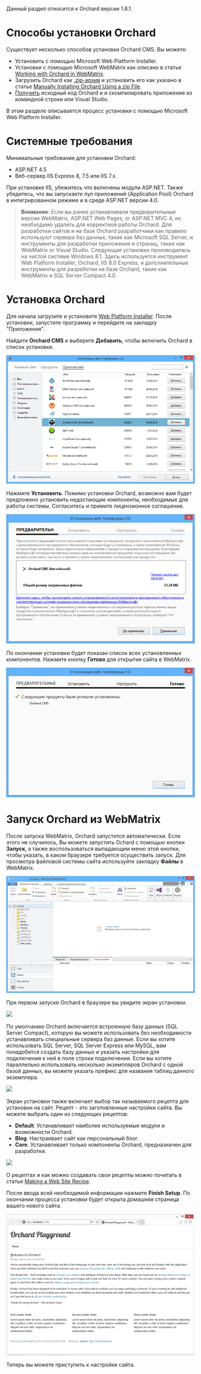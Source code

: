 Данный раздел относится к Orchard версии 1.8.1.

# Способы установки Orchard
Существует несколько способов установки Orchard CMS. Вы можете:

* Установить с помощью Microsoft Web Platform Installer.
* Установки с помощью Microsoft WebMatrix как описано в статье [Working with Orchard in WebMatrix](Working-with-Orchard-in-WebMatrix).
* Загрузить Orchard как [.zip-архив](http://orchard.codeplex.com/releases/view/115750) и установить его как указано в статье [Manually Installing Orchard Using a zip File](Manually-installing-Orchard-zip-file).
* [Получить](Setting-up-a-source-enlistment) исходный код Orchard и и скомпилировать приложение из командной строки или Visual Studio.

В этом разделе описывается процесс установки с помощью Microsoft Web Platform Installer.


# Системные требования
Минимальные требования для установки Orchard:

* ASP.NET 4.5
* Веб-сервер IIS Express 8, 7.5 или IIS 7.x.

При установке IIS, убежитесь что включены модули ASP.NET. Также убедитесь, что вы запускаете пул приложений (Application Pool) Orchard  в интегрированном режиме и в среде ASP.NET версии 4.0.

> **Внимание**:  Если вы ранее устанавливали предварительные версии WebMatrix, ASP.NET Web Pages, or ASP.NET MVC 4, их необходимо удалить для корректной работы Orchard. 
Для разработки сайтов и на базе Orchard разработчики как правило используют сервера баз данных, такие как Microsoft SQL Server, и инструменты для разработки приложения и страниц, такие как WebMatrix or Visual Studio.
Следующая установки производилась на чистой системе Windows 8.1. Здесь используется инструмент Web Platform Installer, Orchard, IIS 8.0 Express, и дополнительные инструменты для разработки на базе Orchard, такие как WebMatrix и SQL Server Compact 4.0. 

# Установка Orchard

Для начала загрузите и установите [Web Platform Installer](http://www.microsoft.com/web/downloads/platform.aspx). После установки, запустите программу и перейдите на закладку "Приложения". 

Найдите **Orchard CMS** и выберите **Добавить**, чтобы включить Orchard в список установки.

![](/Attachments/Установка-Orchard/webpi_install.png)

Нажмите **Установить**. Помимо установки Orchard, возможно вам будет предложено установить недостающие компоненты, необходимые для работы системы. Согласитесь и примите лицензионное соглашение.

![](/Attachments/Установка-Orchard/Install_acceptterms.png)

По окончании установки  будет показан список  всех установленных компонентов.  Нажмите кнопку **Готово** для открытия сайта в WebMatrix.

![](/Attachments/Установка-Orchard/Install_success.png)

# Запуск Orchard из WebMatrix

После запуска WebMatrix, Orchard запустится автоматически. Если этого не случилось, Вы можете запустить Ochard с помощью кнопки **Запуск**, а также воспользоваться выпадающим меню этой кнопки, чтобы указать, в каком браузере требуется осуществить запуск. 
Для просмотра файловой системы сайта используйте закладку **Файлы** в WebMatrix.

![](/Attachments/Установка-Orchard/orchard_webmatrix.png)

При первом запуске Orchard в браузере вы увидите экран установки.

![](../Upload/screenshots/get_started_dialog_1.png)

По умолчанию Orchard включается встроенную базу данных (SQL Server Compact), которую вы можете использовать без необходимости устанавливать специальные сервера баз данные. Если вы хотите использовать SQL Server, SQL Server Express или MySQL, вам понадобится создать базу данных и указать настройки для подключения к ней в поле строки подключения.  Если вы хотите параллельно использовать несколько экземпляров Orchard с одной базой данных, вы можете указать префикс для названия таблиц данного экземпляра.

![](../Upload/screenshots_85/setup_sqlserver.png)

Экран установки также включает выбор так называемого рецепта для установки на сайт. Рецепт - это заготовленные настройки сайта. Вы можете выбрать один из следующих рецептов:

* **Default**. Устанавливает наиболее используемые модули и возможности Orchard.
* **Blog**. Настраивает сайт как персональный блог.
* **Core**. Устанавливает только компоненты Orchard, предназначен для разработки.

![](../Upload/screenshots/get_started_recipe.png)

О рецептах и как можно создавать свои рецепты можно почитать в статье [Making a Web Site Recipe](http://orchardproject.ru/docs/Making-a-Web-Site-Recipe.ashx). 

После ввода всей необходимой информации нажмите **Finish Setup**. По окончании процесса установки будет открыта домашняя страница вашего нового сайта.

![](/Attachments/Установка-Orchard/first_frontend.png)

Теперь вы можете приступить к настройке сайта.
